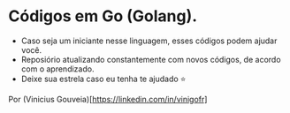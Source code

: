 # Códigos em Go (Golang).

- Caso seja um iniciante nesse linguagem, esses códigos podem ajudar você.
- Reposiório atualizando constantemente com novos códigos, de acordo com o aprendizado.
- Deixe sua estrela caso eu tenha te ajudado ⭐

Por (Vinicius Gouveia)[https://linkedin.com/in/vinigofr]
